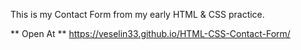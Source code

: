 This is my Contact Form from my early HTML & CSS practice.

** Open At **
  https://veselin33.github.io/HTML-CSS-Contact-Form/
